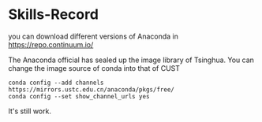 # Skills-Record

you can download different versions of Anaconda in https://repo.continuum.io/

The Anaconda official has sealed up the image library of Tsinghua. 
You can change the image source of conda into that of CUST 

```
conda config --add channels https://mirrors.ustc.edu.cn/anaconda/pkgs/free/
conda config --set show_channel_urls yes
```

It's still work.
